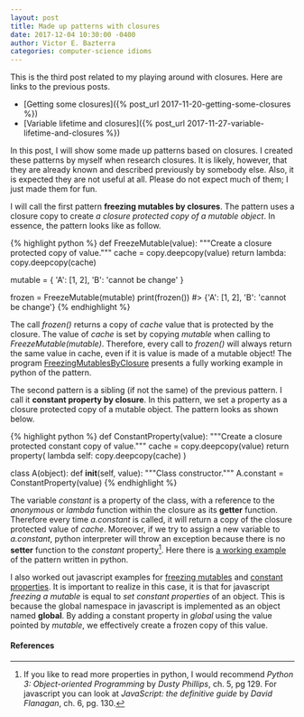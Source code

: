 ```yaml
---
layout: post
title: Made up patterns with closures
date: 2017-12-04 10:30:00 -0400
author: Victor E. Bazterra
categories: computer-science idioms
---
```


This is the third post related to my playing around with closures. Here are links to the previous posts.

* [Getting some closures]({% post_url 2017-11-20-getting-some-closures %})
* [Variable lifetime and closures]({% post_url 2017-11-27-variable-lifetime-and-closures %})

In this post, I will show some made up patterns based on closures. I created these patterns by myself when research closures. It is likely, however, that they are already known and described previously by somebody else. Also, it is expected they are not useful at all. Please do not expect much of them; I just made them for fun.

I will call the first pattern **freezing mutables by closures**. The pattern uses a closure copy to create *a closure protected copy of a mutable object*. In essence, the pattern looks like as follow.

{% highlight python %}
def FreezeMutable(value):
    """Create a closure protected copy of value."""
    cache = copy.deepcopy(value)
    return lambda: copy.deepcopy(cache)

mutable = {
    'A': [1, 2],
    'B': 'cannot be change'
}

frozen = FreezeMutable(mutable)
print(frozen())
#> {'A': [1, 2], 'B': 'cannot be change'}
{% endhighlight %}

The call *frozen()* returns a copy of *cache* value that is protected by the closure. The value of *cache* is set by copying *mutable* when calling to *FreezeMutable(mutable)*. Therefore, every call to *frozen()* will always return the same value in cache, even if it is value is made of a mutable object! The program [FreezingMutablesByClosure](https://github.com/baites/examples/blob/master/idioms/python/FreezingMutablesByClosure.py) presents a fully working example in python of the pattern.

The second pattern is a sibling (if not the same) of the previous pattern. I call it **constant property by closure**. In this pattern, we set a property as a closure protected copy of a mutable object. The pattern looks as shown below.

{% highlight python %}
def ConstantProperty(value):
    """Create a closure protected constant copy of value."""
    cache = copy.deepcopy(value)
    return property(
        lambda self: copy.deepcopy(cache)
    )

class A(object):
    def __init__(self, value):
        """Class constructor."""
        A.constant = ConstantProperty(value)
{% endhighlight %}

The variable *constant* is a property of the class, with a reference to the *anonymous* or *lambda* function within the closure as its **getter** function. Therefore every time *a.constant* is called, it will return a copy of the closure protected value of *cache*. Moreover, if we try to assign a new variable to *a.constant*, python interpreter will throw an exception because there is no **setter** function to the *constant* property[^1]. Here there is [a working example](https://github.com/baites/examples/blob/master/idioms/python/ConstantPropertyByClosure.py) of the pattern written in python.

I also worked out javascript examples for [freezing mutables](https://github.com/baites/examples/blob/master/idioms/javascript/FreezingMutableByClosure.js) and [constant properties](https://github.com/baites/examples/blob/master/idioms/javascript/ConstantPropertyByClosure.js). It is important to realize in this case, it is that for javascript *freezing a mutable* is equal to *set constant properties* of an object. This is because the global namespace in javascript is implemented as an object named **global**. By adding a constant property in *global* using the value pointed by *mutable*, we effectively create a frozen copy of this value.

#### References

[^1]: If you like to read more properties in python, I would recommend *Python 3: Object-oriented Programming* by *Dusty Phillips*, ch. 5, pg 129. For javascript you can look at *JavaScript: the definitive guide* by *David Flanagan*, ch. 6, pg. 130.

